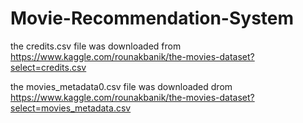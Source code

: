 # Movie-Recommendation-System
the credits.csv file was downloaded from
https://www.kaggle.com/rounakbanik/the-movies-dataset?select=credits.csv

the movies_metadata0.csv file was downloaded drom 
https://www.kaggle.com/rounakbanik/the-movies-dataset?select=movies_metadata.csv

